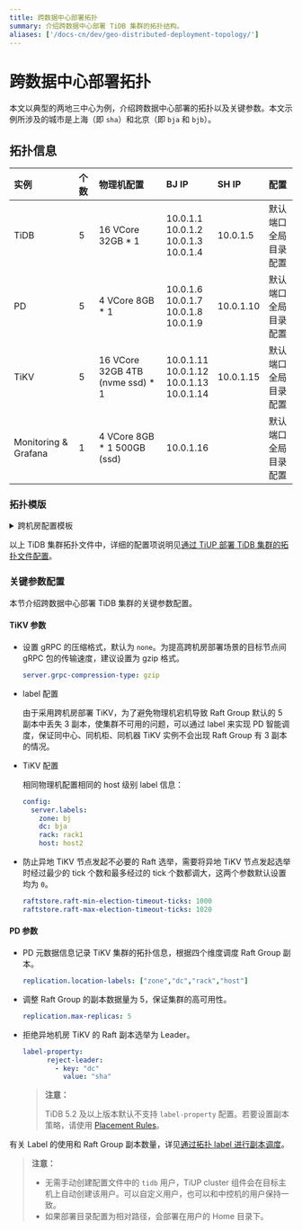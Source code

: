 ```yaml
---
title: 跨数据中心部署拓扑
summary: 介绍跨数据中心部署 TiDB 集群的拓扑结构。
aliases: ['/docs-cn/dev/geo-distributed-deployment-topology/']
---
```


# 跨数据中心部署拓扑

本文以典型的两地三中心为例，介绍跨数据中心部署的拓扑以及关键参数。本文示例所涉及的城市是上海（即 `sha`）和北京（即 `bja` 和 `bjb`）。

## 拓扑信息

|实例 | 个数 | 物理机配置 | BJ IP | SH IP |配置 |
| :-- | :-- | :-- | :-- | :-- | :-- |
| TiDB |5 | 16 VCore 32GB * 1 | 10.0.1.1 <br/> 10.0.1.2 <br/> 10.0.1.3 <br/> 10.0.1.4 | 10.0.1.5 | 默认端口 <br/>  全局目录配置 |
| PD | 5 | 4 VCore 8GB * 1 |10.0.1.6 <br/> 10.0.1.7 <br/> 10.0.1.8 <br/> 10.0.1.9 | 10.0.1.10 | 默认端口 <br/> 全局目录配置 |
| TiKV | 5 | 16 VCore 32GB 4TB (nvme ssd) * 1 | 10.0.1.11 <br/> 10.0.1.12 <br/> 10.0.1.13 <br/> 10.0.1.14 | 10.0.1.15 | 默认端口 <br/> 全局目录配置 |
| Monitoring & Grafana | 1 | 4 VCore 8GB * 1 500GB (ssd) | 10.0.1.16 || 默认端口 <br/> 全局目录配置 |

### 拓扑模版

<details>
<summary>跨机房配置模板</summary>

```yaml
# Tip: PD priority needs to be manually set using the PD-ctl client tool. such as, member Leader_priority PD-name numbers.
# Global variables are applied to all deployments and used as the default value of
# the deployments if a specific deployment value is missing.
#
# Abbreviations used in this example:
# sh: Shanghai Zone
# bj: Beijing Zone
# sha: Shanghai Datacenter A
# bja: Beijing Datacenter A
# bjb: Beijing Datacenter B

global:
  user: "tidb"
  ssh_port: 22
  deploy_dir: "/tidb-deploy"
  data_dir: "/tidb-data"
monitored:
  node_exporter_port: 9100
  blackbox_exporter_port: 9115
  deploy_dir: "/tidb-deploy/monitored-9100"
server_configs:
  tidb:
    log.level: debug
    log.slow-query-file: tidb-slow.log
  tikv:
    server.grpc-compression-type: gzip
    readpool.storage.use-unified-pool: true
    readpool.storage.low-concurrency: 8
  pd:
    replication.location-labels: ["zone","dc","rack","host"]
    replication.max-replicas: 5
    label-property:  # TiDB 5.2 及以上版本默认不支持 label-property 配置。若要设置副本策略，请使用 Placement Rules。
      reject-leader:
        - key: "dc"
          value: "sha"
pd_servers:
 - host: 10.0.1.6
 - host: 10.0.1.7
 - host: 10.0.1.8
 - host: 10.0.1.9
 - host: 10.0.1.10
tidb_servers:
 - host: 10.0.1.1
 - host: 10.0.1.2
 - host: 10.0.1.3
 - host: 10.0.1.4
 - host: 10.0.1.5
tikv_servers:
 - host: 10.0.1.11
   ssh_port: 22
   port: 20160
   status_port: 20180
   deploy_dir: "/tidb-deploy/tikv-20160"
   data_dir: "/tidb-data/tikv-20160"
   config:
     server.labels:
       zone: bj
       dc: bja
       rack: rack1
       host: host1
 - host: 10.0.1.12
   ssh_port: 22
   port: 20161
   status_port: 20181
   deploy_dir: "/tidb-deploy/tikv-20161"
   data_dir: "/tidb-data/tikv-20161"
   config:
     server.labels:
       zone: bj
       dc: bja
       rack: rack1
       host: host2
 - host: 10.0.1.13
   ssh_port: 22
   port: 20160
   status_port: 20180
   deploy_dir: "/tidb-deploy/tikv-20160"
   data_dir: "/tidb-data/tikv-20160"
   config:
     server.labels:
       zone: bj
       dc: bjb
       rack: rack1
       host: host1
 - host: 10.0.1.14
   ssh_port: 22
   port: 20161
   status_port: 20181
   deploy_dir: "/tidb-deploy/tikv-20161"
   data_dir: "/tidb-data/tikv-20161"
   config:
     server.labels:
       zone: bj
       dc: bjb
       rack: rack1
       host: host2
 - host: 10.0.1.15
   ssh_port: 22
   port: 20160
   deploy_dir: "/tidb-deploy/tikv-20160"
   data_dir: "/tidb-data/tikv-20160"
   config:
     server.labels:
       zone: sh
       dc: sha
       rack: rack1
       host: host1
     readpool.storage.use-unified-pool: true
     readpool.storage.low-concurrency: 10
     raftstore.raft-min-election-timeout-ticks: 1000
     raftstore.raft-max-election-timeout-ticks: 1020
monitoring_servers:
 - host: 10.0.1.16
grafana_servers:
 - host: 10.0.1.16
```

</details>

以上 TiDB 集群拓扑文件中，详细的配置项说明见[通过 TiUP 部署 TiDB 集群的拓扑文件配置](/tiup/tiup-cluster-topology-reference.md)。

### 关键参数配置

本节介绍跨数据中心部署 TiDB 集群的关键参数配置。

#### TiKV 参数

- 设置 gRPC 的压缩格式，默认为 `none`。为提高跨机房部署场景的目标节点间 gRPC 包的传输速度，建议设置为 gzip 格式。

    ```yaml
    server.grpc-compression-type: gzip
    ```

- label 配置

    由于采用跨机房部署 TiKV，为了避免物理机宕机导致 Raft Group 默认的 5 副本中丢失 3 副本，使集群不可用的问题，可以通过 label 来实现 PD 智能调度，保证同中心、同机柜、同机器 TiKV 实例不会出现 Raft Group 有 3 副本的情况。

- TiKV 配置

    相同物理机配置相同的 host 级别 label 信息：

    ```yaml
    config:
      server.labels:
        zone: bj
        dc: bja
        rack: rack1
        host: host2
    ```

- 防止异地 TiKV 节点发起不必要的 Raft 选举，需要将异地 TiKV 节点发起选举时经过最少的 tick 个数和最多经过的 tick 个数都调大，这两个参数默认设置均为 `0`。

    ```yaml
    raftstore.raft-min-election-timeout-ticks: 1000
    raftstore.raft-max-election-timeout-ticks: 1020
    ```

#### PD 参数

- PD 元数据信息记录 TiKV 集群的拓扑信息，根据四个维度调度 Raft Group 副本。

    ```yaml
    replication.location-labels: ["zone","dc","rack","host"]
    ```

- 调整 Raft Group 的副本数据量为 5，保证集群的高可用性。

    ```yaml
    replication.max-replicas: 5
    ```

- 拒绝异地机房 TiKV 的 Raft 副本选举为 Leader。

    ```yaml
    label-property:
          reject-leader:
            - key: "dc"
              value: "sha"
    ```

    > **注意：**
    >
    > TiDB 5.2 及以上版本默认不支持 `label-property` 配置。若要设置副本策略，请使用 [Placement Rules](/configure-placement-rules.md)。

有关 Label 的使用和 Raft Group 副本数量，详见[通过拓扑 label 进行副本调度](/schedule-replicas-by-topology-labels.md)。

> **注意：**
>
> - 无需手动创建配置文件中的 `tidb` 用户，TiUP cluster 组件会在目标主机上自动创建该用户。可以自定义用户，也可以和中控机的用户保持一致。
> - 如果部署目录配置为相对路径，会部署在用户的 Home 目录下。
